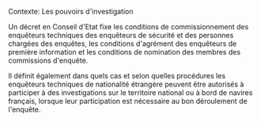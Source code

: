 Contexte: Les pouvoirs d'investigation

Un décret en Conseil d'Etat fixe les conditions de commissionnement des enquêteurs techniques des enquêteurs de sécurité et des personnes chargées des enquêtes, les conditions d'agrément des enquêteurs de première information et les conditions de nomination des membres des commissions d'enquête.

Il définit également dans quels cas et selon quelles procédures les enquêteurs techniques de nationalité étrangère peuvent être autorisés à participer à des investigations sur le territoire national ou à bord de navires français, lorsque leur participation est nécessaire au bon déroulement de l'enquête.